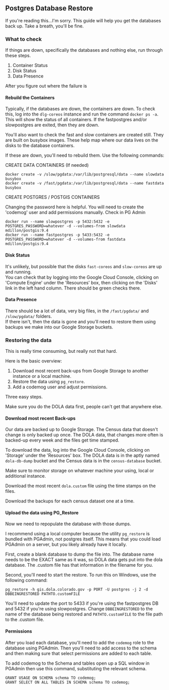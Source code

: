 ## Postgres Database Restore

If you're reading this...I'm sorry.  This guide will help you get the databases back up.
Take a breath, you'll be fine.

### What to check

If things are down, specifically the databases and nothing else, run through these steps.

1. Container Status
2. Disk Status
3. Data Presence

After you figure out where the failure is 
#### Rebuild the Containers

Typically, if the databases are down, the containers are down.  To check this, log into
the `dlg-coreos` instance and run the command `docker ps -a`.  This will show the status of all containers.
If the fastpostgres and/or slowpostgres are exited, then they are down.  

You'll also want to check the fast and slow containers are created still.  They are built on busybox
images.  These help map where our data lives on the disks to the database containers. 

If these are down, you'll need to rebuild them.  Use the following commands:

CREATE DATA CONTAINERS (If needed)
```
docker create -v /slow/pgdata:/var/lib/postgresql/data --name slowdata busybox
docker create -v /fast/pgdata:/var/lib/postgresql/data --name fastdata busybox
```

CREATE POSTGRES / POSTGIS CONTAINERS

Changing the password here is helpful.  You will need to create the 'codemog' user and add permissions manually.  Check in PG Admin
```
docker run --name slowpostgres -p 5432:5432 -e POSTGRES_PASSWORD=whatever -d --volumes-from slowdata mdillon/postgis:9.4
docker run --name fastpostgres -p 5433:5432 -e POSTGRES_PASSWORD=whatever -d --volumes-from fastdata mdillon/postgis:9.4
```

#### Disk Status

It's unlikely, but possible that the disks `fast-coreos` and `slow-coreos` are up and running.  
You can check that by logging into the Google Cloud Console, clicking on 'Compute Engine' under the 
'Resources' box, then clicking on the 'Disks' link in the left hand column.  There should be green checks there.

#### Data Presence

There should be a lot of data, very big files, in the `/fast/pgdata/` and `/slow/pgdata/` folders.  
If there isn't, then the data is gone and you'll need to restore them using backups we make into our Google Storage buckets.

### Restoring the data 

This is really time consuming, but really not that hard.

Here is the basic overview:

1. Download most recent back-ups from Google Storage to another instance or a local machine.
2. Restore the data using `pg_restore`.
3. Add a codemog user and adjust permissions.


Three easy steps.

Make sure you do the DOLA data first, people can't get that anywhere else.

#### Download most recent Back-ups

Our data are backed up to Google Storage.  The Census data that doesn't change is only backed up once.
The DOLA data, that changes more often is backed-up every week and the files get time stamped.

To download the data, log into the Google Cloud Console, clicking on 'Storage' under the 
'Resources' box.  The DOLA data is in the aptly named `dola-db-dump` bucket and the Census data is in the
`census-database` bucket.

Make sure to monitor storage on whatever machine your using, local or additional instance.

Download the most recent `dola.custom` file using the time stamps on the files.  

Download the backups for each census dataset one at a time.

#### Upload the data using PG_Restore

Now we need to repopulate the database with those dumps.

I recommend using a local computer because the utility `pg_restore` is bundled with PGAdmin, 
not postgres itself.  This means that you could load PGAdmin on a server, but you likely already have it 
locally.

First, create a blank database to dump the file into. The database name needs to be the EXACT same as it was, so DOLA data gets put into the dola database.  The .custom file
has that information in the filename for you.

Second, you'll need to start the restore. To run this on Windows, use the following command:

```
pg_restore -h gis.dola.colorado.gov -p PORT -U postgres -j 2 -d DBBEINGRESTORED PATHTO.customFILE

```

You'll need to update the port to 5433 if you're using the fastpostgres DB and 5432 if you're using slowpostgres.
Change `DBBEINGRESTORED` to the name of the database being restored and `PATHTO.customFILE` to the file path to the 
.custom file.

#### Permissions

After you load each database, you'll need to add the `codemog` role to the database using PGAdmin.
Then you'll need to add access to the schema and then making sure that select permissions are added to each table.

To add codemog to the Schema and tables open up a SQL window in PGAdmin then use this command, substituting the relevant schema.

```
GRANT USAGE ON SCHEMA schema TO codemog;
GRANT SELECT ON ALL TABLES IN SCHEMA schema TO codemog;

```